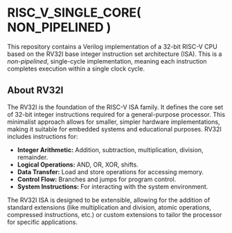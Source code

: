# RISC_V_SINGLE_CORE( NON_PIPELINED )

This repository contains a Verilog implementation of a 32-bit RISC-V CPU based on the RV32I base integer instruction set architecture (ISA). This is a *non-pipelined*, single-cycle implementation, meaning each instruction completes execution within a single clock cycle.

## About RV32I

The RV32I is the foundation of the RISC-V ISA family. It defines the core set of 32-bit integer instructions required for a general-purpose processor. This minimalist approach allows for smaller, simpler hardware implementations, making it suitable for embedded systems and educational purposes. RV32I includes instructions for:

*   **Integer Arithmetic:** Addition, subtraction, multiplication, division, remainder.
*   **Logical Operations:** AND, OR, XOR, shifts.
*   **Data Transfer:** Load and store operations for accessing memory.
*   **Control Flow:** Branches and jumps for program control.
*   **System Instructions:** For interacting with the system environment.

The RV32I ISA is designed to be extensible, allowing for the addition of standard extensions (like multiplication and division, atomic operations, compressed instructions, etc.) or custom extensions to tailor the processor for specific applications.
